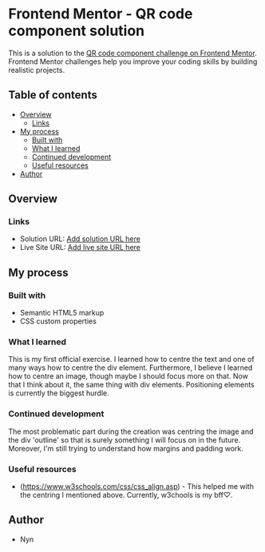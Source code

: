 # Frontend Mentor - QR code component solution

This is a solution to the [QR code component challenge on Frontend Mentor](https://www.frontendmentor.io/challenges/qr-code-component-iux_sIO_H). Frontend Mentor challenges help you improve your coding skills by building realistic projects. 

## Table of contents

- [Overview](#overview)
  - [Links](#links)
- [My process](#my-process)
  - [Built with](#built-with)
  - [What I learned](#what-i-learned)
  - [Continued development](#continued-development)
  - [Useful resources](#useful-resources)
- [Author](#author)

## Overview

### Links

- Solution URL: [Add solution URL here](https://your-solution-url.com)
- Live Site URL: [Add live site URL here](https://your-live-site-url.com)

## My process

### Built with

- Semantic HTML5 markup
- CSS custom properties

### What I learned

This is my first official exercise. I learned how to centre the text and one of many ways how to centre the div element. Furthermore, I believe I learned how to centre an image, though maybe I should focus more on that. Now that I think about it, the same thing with div elements. Positioning elements is currently the biggest hurdle.

### Continued development

The most problematic part during the creation was centring the image and the div 'outline' so that is surely something I will focus on in the future. Moreover, I'm still trying to understand how margins and padding work.

### Useful resources

- (https://www.w3schools.com/css/css_align.asp) - This helped me with the centring I mentioned above. Currently, w3chools is my bff♡.

## Author
- Nyn
